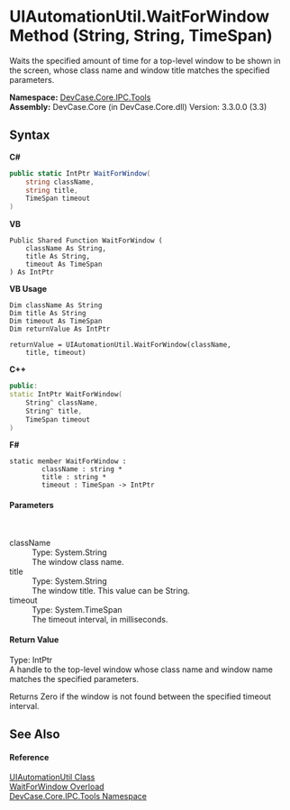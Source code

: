 # UIAutomationUtil.WaitForWindow Method (String, String, TimeSpan)
 

Waits the specified amount of time for a top-level window to be shown in the screen, whose class name and window title matches the specified parameters.

**Namespace:**&nbsp;<a href="N_DevCase_Core_IPC_Tools">DevCase.Core.IPC.Tools</a><br />**Assembly:**&nbsp;DevCase.Core (in DevCase.Core.dll) Version: 3.3.0.0 (3.3)

## Syntax

**C#**<br />
``` C#
public static IntPtr WaitForWindow(
	string className,
	string title,
	TimeSpan timeout
)
```

**VB**<br />
``` VB
Public Shared Function WaitForWindow ( 
	className As String,
	title As String,
	timeout As TimeSpan
) As IntPtr
```

**VB Usage**<br />
``` VB Usage
Dim className As String
Dim title As String
Dim timeout As TimeSpan
Dim returnValue As IntPtr

returnValue = UIAutomationUtil.WaitForWindow(className, 
	title, timeout)
```

**C++**<br />
``` C++
public:
static IntPtr WaitForWindow(
	String^ className, 
	String^ title, 
	TimeSpan timeout
)
```

**F#**<br />
``` F#
static member WaitForWindow : 
        className : string * 
        title : string * 
        timeout : TimeSpan -> IntPtr 

```


#### Parameters
&nbsp;<dl><dt>className</dt><dd>Type: System.String<br />The window class name.</dd><dt>title</dt><dd>Type: System.String<br />The window title. This value can be String.</dd><dt>timeout</dt><dd>Type: System.TimeSpan<br />The timeout interval, in milliseconds.</dd></dl>

#### Return Value
Type: IntPtr<br />A handle to the top-level window whose class name and window name matches the specified parameters. 

 Returns Zero if the window is not found between the specified timeout interval.

## See Also


#### Reference
<a href="T_DevCase_Core_IPC_Tools_UIAutomationUtil">UIAutomationUtil Class</a><br /><a href="Overload_DevCase_Core_IPC_Tools_UIAutomationUtil_WaitForWindow">WaitForWindow Overload</a><br /><a href="N_DevCase_Core_IPC_Tools">DevCase.Core.IPC.Tools Namespace</a><br />